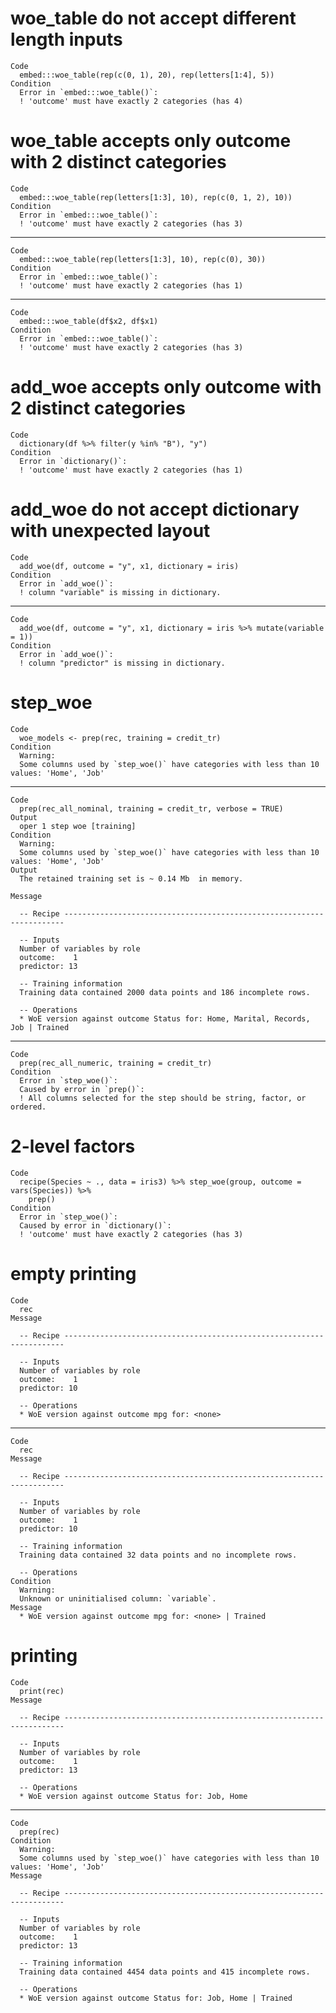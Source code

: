 # woe_table do not accept different length inputs

    Code
      embed:::woe_table(rep(c(0, 1), 20), rep(letters[1:4], 5))
    Condition
      Error in `embed:::woe_table()`:
      ! 'outcome' must have exactly 2 categories (has 4)

# woe_table accepts only outcome with 2 distinct categories

    Code
      embed:::woe_table(rep(letters[1:3], 10), rep(c(0, 1, 2), 10))
    Condition
      Error in `embed:::woe_table()`:
      ! 'outcome' must have exactly 2 categories (has 3)

---

    Code
      embed:::woe_table(rep(letters[1:3], 10), rep(c(0), 30))
    Condition
      Error in `embed:::woe_table()`:
      ! 'outcome' must have exactly 2 categories (has 1)

---

    Code
      embed:::woe_table(df$x2, df$x1)
    Condition
      Error in `embed:::woe_table()`:
      ! 'outcome' must have exactly 2 categories (has 3)

# add_woe accepts only outcome with 2 distinct categories

    Code
      dictionary(df %>% filter(y %in% "B"), "y")
    Condition
      Error in `dictionary()`:
      ! 'outcome' must have exactly 2 categories (has 1)

# add_woe do not accept dictionary with unexpected layout

    Code
      add_woe(df, outcome = "y", x1, dictionary = iris)
    Condition
      Error in `add_woe()`:
      ! column "variable" is missing in dictionary.

---

    Code
      add_woe(df, outcome = "y", x1, dictionary = iris %>% mutate(variable = 1))
    Condition
      Error in `add_woe()`:
      ! column "predictor" is missing in dictionary.

# step_woe

    Code
      woe_models <- prep(rec, training = credit_tr)
    Condition
      Warning:
      Some columns used by `step_woe()` have categories with less than 10 values: 'Home', 'Job'

---

    Code
      prep(rec_all_nominal, training = credit_tr, verbose = TRUE)
    Output
      oper 1 step woe [training] 
    Condition
      Warning:
      Some columns used by `step_woe()` have categories with less than 10 values: 'Home', 'Job'
    Output
      The retained training set is ~ 0.14 Mb  in memory.
      
    Message
      
      -- Recipe ----------------------------------------------------------------------
      
      -- Inputs 
      Number of variables by role
      outcome:    1
      predictor: 13
      
      -- Training information 
      Training data contained 2000 data points and 186 incomplete rows.
      
      -- Operations 
      * WoE version against outcome Status for: Home, Marital, Records, Job | Trained

---

    Code
      prep(rec_all_numeric, training = credit_tr)
    Condition
      Error in `step_woe()`:
      Caused by error in `prep()`:
      ! All columns selected for the step should be string, factor, or ordered.

# 2-level factors

    Code
      recipe(Species ~ ., data = iris3) %>% step_woe(group, outcome = vars(Species)) %>%
        prep()
    Condition
      Error in `step_woe()`:
      Caused by error in `dictionary()`:
      ! 'outcome' must have exactly 2 categories (has 3)

# empty printing

    Code
      rec
    Message
      
      -- Recipe ----------------------------------------------------------------------
      
      -- Inputs 
      Number of variables by role
      outcome:    1
      predictor: 10
      
      -- Operations 
      * WoE version against outcome mpg for: <none>

---

    Code
      rec
    Message
      
      -- Recipe ----------------------------------------------------------------------
      
      -- Inputs 
      Number of variables by role
      outcome:    1
      predictor: 10
      
      -- Training information 
      Training data contained 32 data points and no incomplete rows.
      
      -- Operations 
    Condition
      Warning:
      Unknown or uninitialised column: `variable`.
    Message
      * WoE version against outcome mpg for: <none> | Trained

# printing

    Code
      print(rec)
    Message
      
      -- Recipe ----------------------------------------------------------------------
      
      -- Inputs 
      Number of variables by role
      outcome:    1
      predictor: 13
      
      -- Operations 
      * WoE version against outcome Status for: Job, Home

---

    Code
      prep(rec)
    Condition
      Warning:
      Some columns used by `step_woe()` have categories with less than 10 values: 'Home', 'Job'
    Message
      
      -- Recipe ----------------------------------------------------------------------
      
      -- Inputs 
      Number of variables by role
      outcome:    1
      predictor: 13
      
      -- Training information 
      Training data contained 4454 data points and 415 incomplete rows.
      
      -- Operations 
      * WoE version against outcome Status for: Job, Home | Trained

